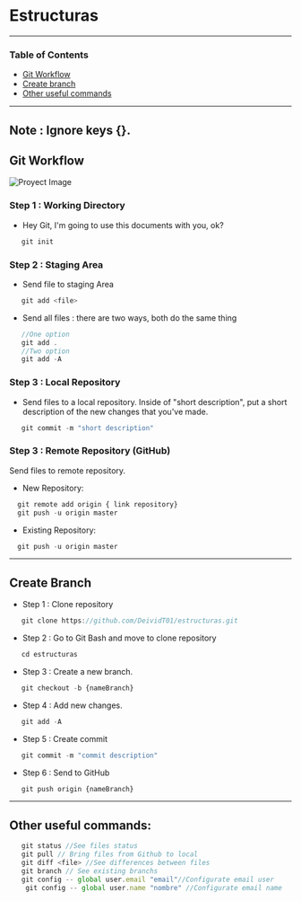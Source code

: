 # Estructuras
---
### Table of Contents
- [Git Workflow](#git-workflow)
- [Create branch](#create-branch)
- [Other useful commands](#other-useful-commands)
---
Note : Ignore keys {}.
---
##  Git Workflow

![Proyect Image](https://res.cloudinary.com/practicaldev/image/fetch/s--M_fHUEqA--/c_limit%2Cf_auto%2Cfl_progressive%2Cq_auto%2Cw_880/https://thepracticaldev.s3.amazonaws.com/i/128hsgntnsu9bww0y8sz.png)

### Step 1 : Working Directory
- Hey Git, I'm going to use this documents with you, ok?
 ```javascript
    git init
```
### Step 2 : Staging  Area
- Send file to staging Area
 ```javascript
    git add <file>
```
- Send all files : there are two ways, both do the same thing

 ```javascript
    //One option
    git add .
    //Two option
    git add -A
```
### Step 3 : Local Repository
- Send files to a local repository. Inside of "short description", put a short description of the new changes that you've made.
 ```javascript
    git commit -m "short description"
```
### Step 3 : Remote Repository (GitHub)
Send files to remote  repository. 
- New Repository: 
 ```javascript
   git remote add origin { link repository}
   git push -u origin master
```
- Existing Repository:
 ```javascript
   git push -u origin master
```
---
## Create Branch

- Step 1 : Clone repository
 ```javascript
    git clone https://github.com/DeividT01/estructuras.git
```
- Step 2 : Go to Git Bash and move to clone repository
 ```javascript
    cd estructuras
```
- Step 3 : Create a new branch. 
 ```javascript
    git checkout -b {nameBranch}
``` 
- Step 4 : Add new changes.
 ```javascript
    git add -A
``` 
- Step 5 : Create commit
 ```javascript
    git commit -m "commit description"
``` 
- Step 6 : Send to GitHub
 ```javascript
    git push origin {nameBranch}
```       
---
## Other useful commands:
 ```javascript
    git status //See files status
    git pull // Bring files from Github to local
    git diff <file> //See differences between files
    git branch // See existing branchs
    git config -- global user.email "email"//Configurate email user
     git config -- global user.name "nombre" //Configurate email name

```   